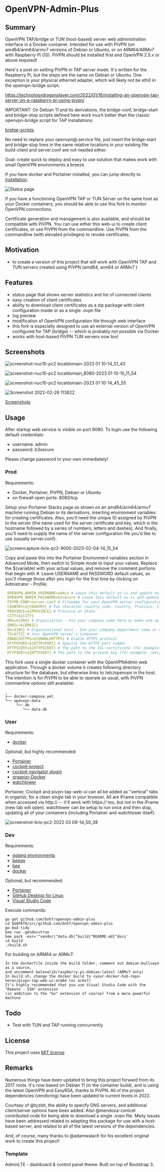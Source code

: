# OpenVPN-Admin-Plus

## Summary
OpenVPN TAP/bridge or TUN (host-based) server web administration interface in a Docker container. Intended for use with PiVPN (on amd64/arm64/armv7 versions of Debian or Ubuntu, or on ARM64/ARMv7 with Raspberry Pi OS). PiVPN should be installed first and OpenVPN 2.5.x or above required!

Here's a post on setting PiVPN in TAP server mode. It's written for the Raspberry Pi, but the steps are the same on Debian or Ubuntu. One exception is your physical ethernet adapter, which will likely not be eth0 in the openvpn-bridge script:

https://technologydragonslayer.com/2022/01/16/installing-an-openvpn-tap-server-on-a-raspberry-pi-using-pivpn/

IMPORTANT: On Debian 11 and its derivations, the bridge-conf, bridge-start and bridge-stop scripts defined here work much better than the classic openvpn-bridge script for TAP installations:

[bridge-scripts](https://gist.github.com/Belphemur/3b03eaad96172b2159fc)

No need to replace your openvpn@.service file, just insert the bridge-start and bridge-stop lines in the same relative locations in your existing file. build-client and server.conf are not needed either.

Goal: create quick to deploy and easy to use solution that makes work with small OpenVPN environments a breeze.

If you have docker and Portainer installed, you can jump directly to [installation](#Prod).

![Status page](https://user-images.githubusercontent.com/41088895/211678414-57d18b6e-0ba0-4f30-b7d5-deebdc592252.png)

If you have a functioning OpenVPN TAP or TUN Server on the same host as your Docker containers, you should be able to use this fork to monitor OpenVPN connections.

Certificate generation and management is also available, and should be compatible with PiVPN. You can use either this web-ui to create client certificates, or use PiVPN from the commandline. Use PiVPN from the commandline (with elevated privileges) to revoke certificates.

## Motivation

* to create a version of this project that will work with OpenVPN TAP and TUN servers created using PiVPN (amd64, arm64 or ARMv7 )

## Features

* status page that shows server statistics and list of connected clients
* easy creation of client certificates
* ability to download client certificates as a zip package with client configuration inside or as a single .ovpn file
* log preview
* modification of OpenVPN configuration file through web interface
* this fork is especially designed to use an external version of OpenVPN configured for TAP (bridge) -- which is probably not possible via Docker
* works with host-based PiVPN TUN servers now too!

## Screenshots

![screenshot-nuc10-pc2 localdomain-2023 01 10-14_51_43](https://user-images.githubusercontent.com/41088895/211678711-b41de1c8-590f-45c0-9048-091ed1265211.png)

![screenshot-nuc10-pc2 localdomain_8080-2023 01 10-15_11_54](https://user-images.githubusercontent.com/41088895/211678760-ed8a8425-21db-4f28-b6f0-51078450d2d8.png)

![screenshot-nuc10-pc2 localdomain-2023 01 10-14_45_55](https://user-images.githubusercontent.com/41088895/211678922-c107f5d8-b642-40f3-8f5a-ae3a2cd6d662.png)

![Screenshot 2022-02-26 113822](https://user-images.githubusercontent.com/41088895/155858448-cced00d9-b931-4e85-a77f-f0f220ac0afc.png)

[Screenshots](docs/screenshots.md)

## Usage

After startup web service is visible on port 8080. To login use the following default credentials:

* username: admin
* password: b3secure

Please change password to your own immediately!

### Prod

Requirements:
* Docker, Portainer, PiVPN, Debian or Ubuntu
* on firewall open ports: 8080/tcp

Setup your Portainer Stacks page as shown on an amd64/arm64/armv7 machine running Debian or its derivations, inserting environment variables for creating certificates. Also, you'll need the unique ID assigned by PiVPN to the server (the name used for the server certificate and key, which is the hostname followed by a series of numbers, letters and dashes). And finally, you'll need to supply the name of the server configuration file you'd like to use (usually server.conf):

![screencapture-brix-pc2-9000-2023-02-04-14_15_54](https://user-images.githubusercontent.com/41088895/216790336-32dbaebe-7f6d-4c82-8b13-db55fc59c7d6.png)

Copy and paste this into the Portainer Environment variables section in Advanced Mode, then switch to Simple mode to input your values. Replace the ${variable} with your actual values, and remove the comment portions that begin with #. Leave USERNAME and PASSWORD default values, as you'll change those after you login for the first time by clicking on Admistrator - Profile:

```yml
 OPENVPN_ADMIN_USERNAME=admin # Leave this default as-is and update on first-run
 OPENVPN_ADMIN_PASSWORD=b3secure # Leave this default as-is and update on first-run
 PIVPN_CONF=server.conf # Filename for your OpenVPN server configuration
 COUNTRY=${COUNTRY} # Two character country code. Country, Province, City, Org and OU are used by EasyRSA
 PROVINCE=${PROVINCE} # Province or State
 CITY=${CITY}
 ORG=${ORG} # Organization - Use your company name here or make one up
 EMAIL=${EMAIL}
 OU=${OU} # Organizational Unit - Use your company department name or make one up
 TZ=${TZ} # Your OpenVPN server's timezone
 ENABLEHTTPS=${ENABLEHTTPS} # Enable HTTPS protocol
 HTTPSPORT=${HTTPSPORT} # Specify the HTTPS port number
 HTTPSCERT=${HTTPSCERT} # The path to the SSL-certificate (for example: /etc/openvpn/server/ssl/openvpn-server.crt)
 HTTPSKEY=${HTTPSKEY} # The path to the private key (for example: /etc/openvpn/server/ssl/openvpn-server.key)
```

This fork uses a single docker container with the OpenVPNAdmin web application. Through a docker volume it creates following directory structure for the database, but otherwise links to /etc/openvpn in the host. The intention is for PiVPN to be able to operate as usual, with PiVPN commanline options still available:

    .
    ├── docker-compose.yml
    └── openvpn-data
         └── db
            └── data.db

### User

Requirements:
* [docker](https://docs.docker.com/engine/install/debian/#install-using-the-convenience-script)

Optional, but highly recommended:
* [Portainer](https://docs.portainer.io/v/ce-2.9/start/install/server/docker/linux)
* [cockpit-project](https://cockpit-project.org)
* [cockpit-navigator plugin](https://cockpit-project.org/applications)
* [organizr-Docker](https://hub.docker.com/r/organizr/organizr)
* [watchtower](https://hub.docker.com/r/containrrr/watchtower)

Portainer, Cockpit and pivpn-tap-web-ui can all be added as "vertical" tabs in organizr, for a clean single tab in your browser. All are iFrame compatible when accessed via http:// -- it'll work with https:// too, but not in the iFrame (new tab will open). watchtower can be setup to run once and then stop, updating all of your containers (including Portainer and watchtower itself).

![screenshot-brix-pc2-2022 03 09-14_50_38](https://user-images.githubusercontent.com/41088895/157542989-5f13f2e5-8b69-4958-a3dc-95270485efc0.png)

### Dev

Requirements:
* [golang environments](https://www.digitalocean.com/community/tutorial_series/how-to-code-in-go)
* [beego](https://beego.vip/)
* [bee](https://github.com/beego/bee)
* [docker](https://docs.docker.com/engine/install/debian/#install-using-the-convenience-script)

Optional, but recommended:

* [Portainer](https://docs.portainer.io/v/ce-2.9/start/install/server/docker/linux)
* [GitHub Desktop for Linux](https://gist.github.com/berkorbay/6feda478a00b0432d13f1fc0a50467f1)
* [Visual Studio Code](https://code.visualstudio.com/download)

Execute commands:

    go get github.com/bnhf/openvpn-admin-plus
    cd $GOPATH/src/github.com/bnhf/openvpn-admin-plus
    go mod tidy
    bee run -gendoc=true
    bee pack -exr='^vendor|^data.db|^build|^README.md|^docs'
    cd build
    ./build.sh
    
For building on ARM64 or ARMv7:

    In the dockerfile inside the build folder, comment out debian:bullseye as a source,
    and uncomment balenalib/raspberry-pi-debian:latest (ARMv7 only)
    In build.sh, change the docker build to <your-docker-hub-repo-here>/pivpn-tap-web-ui:arm64 (or armv7)
    It's highly recommended that you use Visual Studio Code with the "Remote - SSH" extension
    (in addition to the "Go" extension of course) from a more powerful machine
    

## Todo

* Test with TUN and TAP running concurrently

## License

This project uses [MIT license](LICENSE)


## Remarks

Numerous things have been updated to bring this project forward from its 2017 roots. It's now based on Debian 11 (in the container build), and is using the latest OpenVPN and EasyRSA, thanks to PiVPN. All of the project dependencies (vendoring) have been updated to current levels in 2022.

Courtsey of @tyzbit, the ability to specify DNS servers, and additional client/server options have been added. Also @mendoza-conicet contributed code for being able to download a single .ovpn file. Many issues have been addressed related to adapting this package for use with a host-based server, and related to all of the latest versions of the dependencies.

And, of course, many thanks to @adamwalach for his excellent original work to create this project!


### Template
AdminLTE - dashboard & control panel theme. Built on top of Bootstrap 3.

